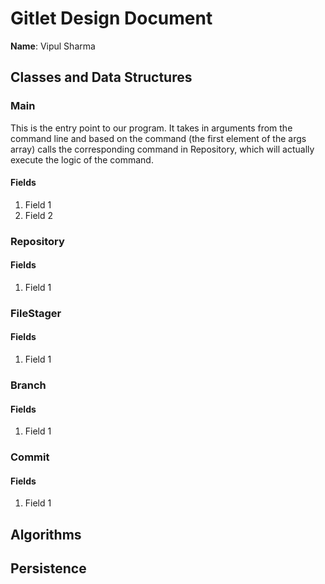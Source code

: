 # Gitlet Design Document

**Name**: Vipul Sharma

## Classes and Data Structures

### Main
This is the entry point to our program. It takes in arguments from the 
command line and based on the command (the first element of the args 
array) calls the corresponding command in Repository, which will actually
execute the logic of the command.
#### Fields

1. Field 1
2. Field 2


### Repository

#### Fields

1. Field 1

### FileStager

#### Fields

1. Field 1


### Branch

#### Fields

1. Field 1


### Commit

#### Fields

1. Field 1

## Algorithms

## Persistence